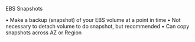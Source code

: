 EBS Snapshots

• Make a backup (snapshot) of your EBS volume at a point in time
• Not necessary to detach volume to do snapshot, but recommended
• Can copy snapshots across AZ or Region

